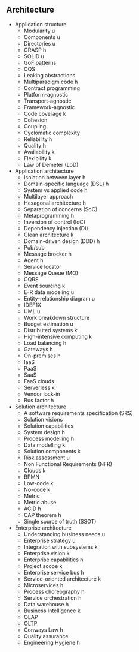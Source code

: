 ## Architecture

- Application structure
  - Modularity u
  - Components u
  - Directories u
  - GRASP h
  - SOLID u
  - GoF patterns
  - CQS
  - Leaking abstractions
  - Multiparadigm code h
  - Contract programming
  - Platform-agnostic
  - Transport-agnostic
  - Framework-agnostic
  - Code coverage k
  - Cohesion
  - Coupling
  - Cyclomatic complexity
  - Reliability h
  - Quality h
  - Availability k
  - Flexibility k
  - Law of Demeter (LoD)
- Application architecture
  - Isolation between layer h
  - Domain-specific language (DSL) h
  - System vs applied code h
  - Multilayer approach
  - Hexagonal architecture h
  - Separation of concerns (SoC)
  - Metaprogramming h
  - Inversion of control (IoC)
  - Dependency injection (DI)
  - Clean architecture k
  - Domain-driven design (DDD) h
  - Pub/sub
  - Message brocker h
  - Agent h
  - Service locator
  - Message Queue (MQ)
  - CQRS
  - Event sourcing k
  - E-R data modeling u
  - Entity-relationship diagram u
  - IDEF1X
  - UML u
  - Work breakdown structure
  - Budget estimation u
  - Distributed systems k
  - High-intensive computing k
  - Load balancing h
  - Gateways h
  - On-premises h
  - IaaS
  - PaaS
  - SaaS
  - FaaS clouds
  - Serverless k
  - Vendor lock-in
  - Bus factor h
- Solution architecture
  - A software requirements specification (SRS)
  - Solution visions
  - Solution capabilities
  - System design h
  - Process modelling h
  - Data modelling k
  - Solution components k
  - Risk assessment u
  - Non Functional Requirements (NFR)
  - Clouds k
  - BPMN
  - Low-code k
  - No-code k
  - Metric
  - Metric abuse
  - ACID h
  - CAP theorem h
  - Single source of truth (SSOT)
- Enterprise architecture
  - Understanding business needs u
  - Enterprise strategy u
  - Integration with subsystems k
  - Enterprise vision k
  - Enterprise capabilities h
  - Project scope k
  - Enterprise service bus h
  - Service-oriented architecture k
  - Microservices h
  - Process choreography h
  - Service orchestration h
  - Data warehouse h
  - Business Intelligence k
  - OLAP
  - OLTP
  - Conways Law h
  - Quality assurance
  - Engineering Hygiene h
